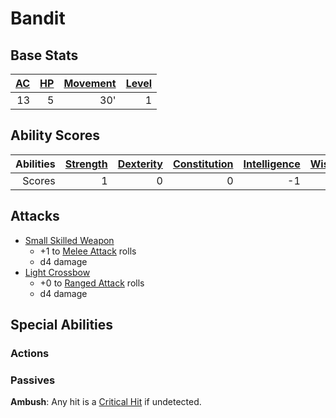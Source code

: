# Bandit

## Base Stats

| [AC](../../../Player%20Characters/Derived%20Statistics/Armor%20Class.md) | [HP](../../../Player%20Characters/Derived%20Statistics/Health%20Points.md) | [Movement](../../../Game%20Procedures/Movement.md) | [Level](../../../Player%20Characters/Derived%20Statistics/Level.md) |
| -----------------------------------------------------------------------: | -------------------------------------------------------------------------: | -------------------------------------------------: | ------------------------------------------------------------------: |
|                                                                       13 |                                                                          5 |                                                30' |                                                                   1 |

## Ability Scores

| Abilities | [Strength](../../../Player%20Characters/Chosen%20Statistics/Strength.md) | [Dexterity](../../../Player%20Characters/Chosen%20Statistics/Dexterity.md) | [Constitution](../../../Player%20Characters/Chosen%20Statistics/Constitution.md) | [Intelligence](../../../Player%20Characters/Chosen%20Statistics/Intelligence.md) | [Wisdom](../../../Player%20Characters/Chosen%20Statistics/Wisdom.md)<br> | [Charisma](../../../Player%20Characters/Chosen%20Statistics/Charisma.md)<br> |
| --------: | -----------------------------------------------------------------------: | -------------------------------------------------------------------------: | -------------------------------------------------------------------------------: | -------------------------------------------------------------------------------: | -----------------------------------------------------------------------: | ---------------------------------------------------------------------------: |
|    Scores |                                                                        1 |                                                                          0 |                                                                                0 |                                                                               -1 |                                                                        0 |                                                                           -1 |

## Attacks

- [Small Skilled Weapon](../../../Items/Individual%20Item%20Cards/Weapons/Melee%20Weapons/Small%20Skilled%20Weapon.md)
	- +1 to [Melee Attack](../../../Game%20Procedures/Melee%20Attack.md) rolls
	- d4 damage
- [Light Crossbow](../../../Items/Individual%20Item%20Cards/Weapons/Ranged%20Weapons/Light%20Crossbow.md)
	- +0 to [Ranged Attack](../../../Game%20Procedures/Ranged%20Attack.md) rolls
	- d4 damage

## Special Abilities

### Actions

### Passives

**Ambush**: Any hit is a [Critical Hit](../../../Game%20Procedures/Dice%20Rolls/Critical%20Hit.md) if undetected.

